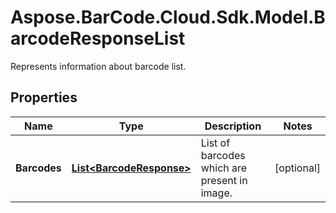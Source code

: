 # Aspose.BarCode.Cloud.Sdk.Model.BarcodeResponseList

Represents information about barcode list.

## Properties

Name | Type | Description | Notes
---- | ---- | ----------- | -----
**Barcodes** | [**List&lt;BarcodeResponse&gt;**](BarcodeResponse.md) | List of barcodes which are present in image. | [optional]
